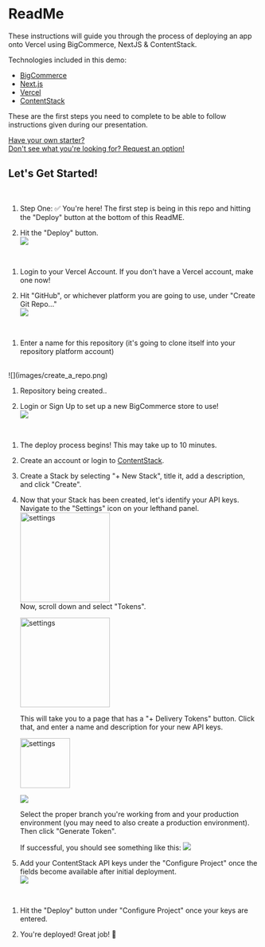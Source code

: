 # ReadMe

These instructions will guide you through the process of deploying an app onto Vercel using BigCommerce, NextJS & ContentStack.

Technologies included in this demo: 
- [BigCommerce](https://www.bigcommerce.com/)
- [Next.js](https://nextjs.org/docs)
- [Vercel](https://vercel.com/dashboard)
- [ContentStack](https://www.contentstack.com/)

These are the first steps you need to complete to be able to follow instructions given during our presentation. 

[Have your own starter?](https://forms.gle/e48caonHNiZBEqDR8)<br/>
[Don't see what you're looking for? Request an option!](https://forms.gle/PYnMDa7SKTRaXzzc6) 


## Let's Get Started! 
<br/>

1. Step One: ✅ You're here! The first step is being in this repo and hitting the "Deploy" button at the bottom of this ReadME. <br/>

1. Hit the "Deploy" button.<br/>
![](images/deploy.png)
<br/>

1. Login to your Vercel Account. If you don't have a Vercel account, make one now! 

1. Hit "GitHub", or whichever platform you are going to use, under "Create Git Repo..." <br/>
![](images/choose_stack.png)
<br/>

1. Enter a name for this repository (it's going to clone itself into your repository platform account) 
<br/>
![](images/create_a_repo.png)
<br/>

1. Repository being created.. <br/>

1. Login or Sign Up to set up a new BigCommerce store to use! <br/>
![](images/add_bc_to_vercel.png)
<br/>

1. The deploy process begins! This may take up to 10 minutes.<br/>

1. Create an account or login to [ContentStack](https://app.contentstack.com/?_gl=1*2rimkv*_gcl_aw*R0NMLjE2NjU3MDM5NDMuQ2p3S0NBanc3cDZhQmhCaUVpd0E4M2ZHdXNVa1RHRTdOWjZaQ0RoVWJEbjVNMm1odTAwQzRiOW52SDRoZEp2eHJnTGdXYlFLQllLOE1Cb0NPdzBRQXZEX0J3RQ..#!/login). 

1. Create a Stack by selecting "+ New Stack", title it, add a description, and click "Create". <br/>

1. Now that your Stack has been created, let's identify your API keys. Navigate to 
    the "Settings" icon on your lefthand panel. <br/>
    <img src="images/settings.png" alt="settings" width="180"/><br/>
    Now, scroll down and select "Tokens". 

    <img src="images/tokens.png" alt="settings" width="180"/>

    This will take you to a page that has a "+ Delivery Tokens" button. Click that, and enter a name and description for your new API keys. 

    <img src="images/delivery_token.png" alt="settings" height="100"/>

    ![](images/create_new_delivery_token.png)

    Select the proper branch you're working from and your production environment (you may need to also create a production environment). Then click "Generate Token". 

    If successful, you should see something like this: 
    ![](images/new_tokens.png)

1. Add your ContentStack API keys under the "Configure Project" once the fields become available after initial deployment. <br/>
![](images/configure_project.png)
<br/>

1. Hit the "Deploy" button under "Configure Project" once your keys are entered.

1. You're deployed! Great job! 👏 




